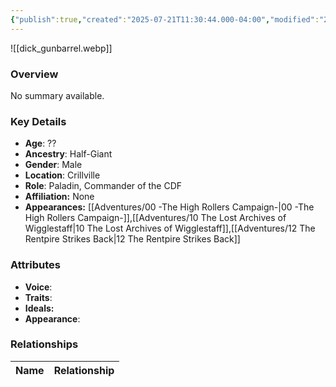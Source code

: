 ```yaml
---
{"publish":true,"created":"2025-07-21T11:30:44.000-04:00","modified":"2025-08-14T14:51:10.388-04:00","published":"2025-08-14T14:51:10.388-04:00","cssclasses":"","Age":"??","Ancestry":"Half-Giant","Gender":"Male","Location":["Crillville"],"Role":["Paladin, Commander of the CDF"],"Affiliation":["None"],"Appearances":["[[00 -The High Rollers Campaign-]]","[[10 The Lost Archives of Wigglestaff]]","[[12 The Rentpire Strikes Back]]"]}
---
```



![[dick_gunbarrel.webp]]

### Overview
No summary available.

### Key Details
- **Age**: ??
- **Ancestry**: Half-Giant
- **Gender**: Male
- **Location**: Crillville
- **Role**: Paladin, Commander of the CDF
- **Affiliation:** None
- **Appearances:** [[Adventures/00 -The High Rollers Campaign-\|00 -The High Rollers Campaign-]],[[Adventures/10 The Lost Archives of Wigglestaff\|10 The Lost Archives of Wigglestaff]],[[Adventures/12 The Rentpire Strikes Back\|12 The Rentpire Strikes Back]]

### Attributes
- **Voice**: 
- **Traits**: 
- **Ideals:** 
- **Appearance**:

### Relationships

| Name  | Relationship |
| ----- | ------------ |

